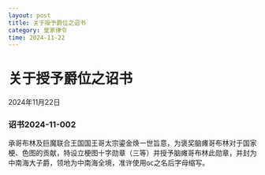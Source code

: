 ```yaml
--- 
layout: post
title: 关于授予爵位之诏书
category: 皇家律令
time: 2024-11-22
---
```

# 关于授予爵位之诏书
2024年11月22日
### 诏书2024-11-002
承哥布林及巨魔联合王国国王哥太宗鎏金焕一世旨意，为褒奖脑瘫哥布林对于国家梗、色图的贡献，特设立梗图十字勋章（三等）并授予脑瘫哥布林此勋章，并封为中南海大子爵，领地为中南海全境，准许使用ɢᴄ之名后字母缩写。